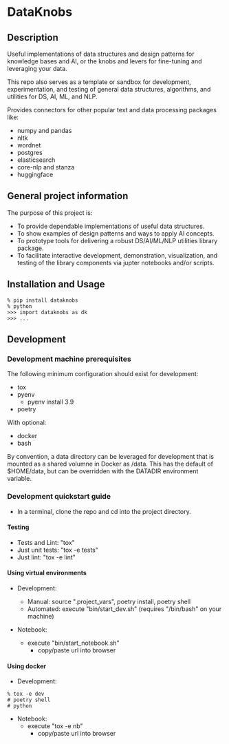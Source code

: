 DataKnobs
=============================

## Description

Useful implementations of data structures and design patterns for knowledge bases and AI, or the knobs and levers for fine-tuning and leveraging your data.

This repo also serves as a template or sandbox for development, experimentation, and testing of general data structures, algorithms, and utilities for DS, AI, ML, and NLP.

Provides connectors for other popular text and data processing packages like:
  * numpy and pandas
  * nltk
  * wordnet
  * postgres
  * elasticsearch
  * core-nlp and stanza
  * huggingface

## General project information

The purpose of this project is:

  * To provide dependable implementations of useful data structures.
  * To show examples of design patterns and ways to apply AI concepts.
  * To prototype tools for delivering a robust DS/AI/ML/NLP utilities library package.
  * To facilitate interactive development, demonstration, visualization, and testing of the library components via jupter notebooks and/or scripts.

## Installation and Usage

```bash/python
% pip install dataknobs
% python
>>> import dataknobs as dk
>>> ...
```


## Development

### Development machine prerequisites

The following minimum configuration should exist for development:

  * tox
  * pyenv
     * pyenv install 3.9
  * poetry

With optional:

  * docker
  * bash

By convention, a data directory can be leveraged for development that is mounted as a shared volumne in Docker as /data. This has the default of $HOME/data, but can be overridden with the DATADIR environment variable.


### Development quickstart guide

  * In a terminal, clone the repo and cd into the project directory.

#### Testing

  * Tests and Lint: "tox"
  * Just unit tests: "tox -e tests"
  * Just lint: "tox -e lint"

#### Using virtual environments

  * Development:
    * Manual: source ".project_vars", poetry install, poetry shell
    * Automated: execute "bin/start_dev.sh"  (requires "/bin/bash" on your machine)

  * Notebook:
    * execute "bin/start_notebook.sh"
      * copy/paste url into browser

#### Using docker

  * Development:
```
% tox -e dev
# poetry shell
# python
```

  * Notebook:
    * execute "tox -e nb"
      * copy/paste url into browser
